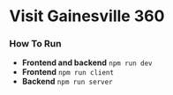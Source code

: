 # Visit Gainesville 360

### How To Run

* **Frontend and backend** `npm run dev`
* **Frontend** `npm run client`
* **Backend** `npm run server`